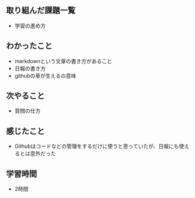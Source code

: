    ## 取り組んだ課題一覧
   - 学習の進め方
   ## わかったこと
   - markdownという文章の書き方があること
   - 日報の書き方
   - githubの草が生えるの意味
   ## 次やること
   - 質問の仕方
   ## 感じたこと
   - Githubはコードなどの管理をするだけに使うと思っていたが、日報にも使えるとは意外だった
   ## 学習時間
   - 2時間
